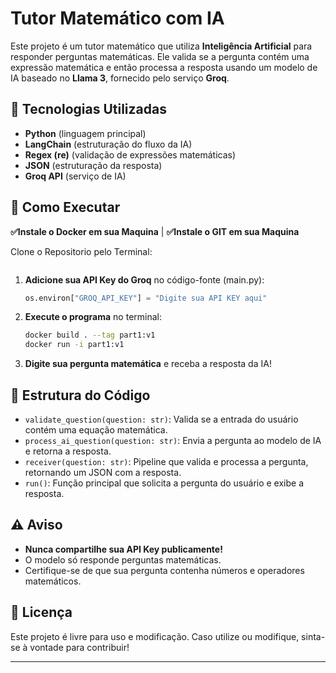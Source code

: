 # Tutor Matemático com IA

Este projeto é um tutor matemático que utiliza **Inteligência Artificial** para responder perguntas matemáticas. Ele valida se a pergunta contém uma expressão matemática e então processa a resposta usando um modelo de IA baseado no **Llama 3**, fornecido pelo serviço **Groq**.

## 📌 Tecnologias Utilizadas

- **Python** (linguagem principal)
- **LangChain** (estruturação do fluxo da IA)
- **Regex (re)** (validação de expressões matemáticas)
- **JSON** (estruturação da resposta)
- **Groq API** (serviço de IA)

## 🚀 Como Executar

**✅Instale o Docker em sua Maquina** |
**✅Instale o GIT em sua Maquina**

Clone o Repositorio pelo Terminal: 
```git clone https://github.com/VitorGibertoni/Estagio-IA---Mentes-Notaveis
 ```

1. **Adicione sua API Key do Groq** no código-fonte (main.py):
   ```python
   os.environ["GROQ_API_KEY"] = "Digite sua API KEY aqui"
   ```

2. **Execute o programa** no terminal:
   ```sh
   docker build . --tag part1:v1
   docker run -i part1:v1  
   ```

3. **Digite sua pergunta matemática** e receba a resposta da IA!

## 🔧 Estrutura do Código

- `validate_question(question: str)`: Valida se a entrada do usuário contém uma equação matemática.
- `process_ai_question(question: str)`: Envia a pergunta ao modelo de IA e retorna a resposta.
- `receiver(question: str)`: Pipeline que valida e processa a pergunta, retornando um JSON com a resposta.
- `run()`: Função principal que solicita a pergunta do usuário e exibe a resposta.

## ⚠️ Aviso

- **Nunca compartilhe sua API Key publicamente!**
- O modelo só responde perguntas matemáticas.
- Certifique-se de que sua pergunta contenha números e operadores matemáticos.

## 📄 Licença

Este projeto é livre para uso e modificação. Caso utilize ou modifique, sinta-se à vontade para contribuir!

---
